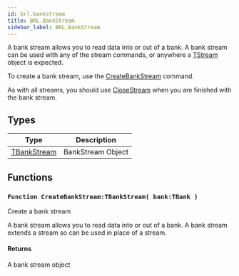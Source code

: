 ```yaml
---
id: brl.bankstream
title: BRL.BankStream
sidebar_label: BRL.BankStream
---
```



A bank stream allows you to read data into or out of a bank. A bank stream can be used with
any of the stream commands, or anywhere a [TStream](../../brl/brl.stream/tstream) object is expected.

To create a bank stream, use the [CreateBankStream](../../brl/brl.bankstream/#function-createbankstream-tbankstream-bank-tbank) command.

As with all streams, you should use [CloseStream](../../brl/brl.stream/#function-closestream-stream-tstream) when you are finished with the bank stream.


## Types
| Type | Description |
|---|---|
| [TBankStream](../../brl/brl.bankstream/tbankstream) | BankStream Object |

## Functions

### `Function CreateBankStream:TBankStream( bank:TBank )`

Create a bank stream


A bank stream allows you to read data into or out of a bank. A bank stream extends a stream so
can be used in place of a stream.


#### Returns
A bank stream object



